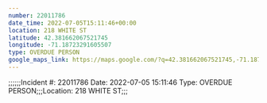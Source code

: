 ```yaml
---
number: 22011786
date_time: 2022-07-05T15:11:46+00:00
location: 218 WHITE ST
latitude: 42.381662067521745
longitude: -71.18723291605507
type: OVERDUE PERSON
google_maps_link: https://maps.google.com/?q=42.381662067521745,-71.18723291605507
---
```


;;;;;;Incident #: 22011786  Date: 2022-07-05 15:11:46   Type: OVERDUE PERSON;;;Location: 218 WHITE ST;;;
